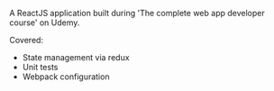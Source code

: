 A ReactJS application built during 'The complete web app
developer course' on Udemy.

Covered:
- State management via redux
- Unit tests
- Webpack configuration
